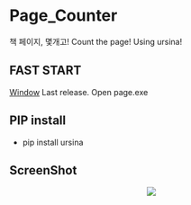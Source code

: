# Page_Counter
책 페이지, 몇개고! Count the page! Using ursina!

## FAST START
<tr><td colspan=2 align="center">
<tr><td align="right">
<a href="">Window</a>
</td><td align="center">Last release. Open page.exe</td></tr>
</table>

## PIP install

- pip install ursina
 
## ScreenShot

<p align="center">
<img src="https://i.ibb.co/XVbjmHX/image.png"></img>
</p>
